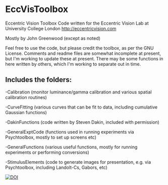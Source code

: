 # EccVisToolbox
Eccentric Vision Toolbox
Code written for the Eccentric Vision Lab at University College London
http://eccentricvision.com

Mostly by John Greenwood (except as noted)

Feel free to use the code, but please credit the toolbox, as per the GNU License. Comments and readme files are somewhat incomplete at present, but I'm working to update these at present. There may be some functions in here written by others, which I'm working to separate out in time. 

Includes the folders:
------------------------------------------

-Calibration (monitor luminance/gamma calibration and various spatial calibration routines)

-CurveFitting (various curves that can be fit to data, including cumulative Gaussian functions)

-DakinFunctions (code written by Steven Dakin, included with permission)

-GeneralExptCode (functions used in running experiments via Psychtoolbox, mostly to set up screens etc)

-GeneralFunctions (various useful functions, mostly for running experiments or performing conversions)

-StimulusElements (code to generate images for presentation, e.g. via Psychtoolbox, including Landolt-Cs, Gabors, etc)

[![DOI](https://zenodo.org/badge/221470018.svg)](https://zenodo.org/badge/latestdoi/221470018)
